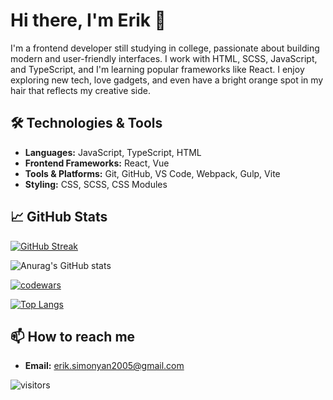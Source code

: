 # Hi there, I'm Erik 👋

I'm a frontend developer still studying in college, passionate about building modern and user-friendly interfaces. I work with HTML, SCSS, JavaScript, and TypeScript, and I'm learning popular frameworks like React. I enjoy exploring new tech, love gadgets, and even have a bright orange spot in my hair that reflects my creative side.

## 🛠️ Technologies & Tools

- **Languages:** JavaScript, TypeScript, HTML
- **Frontend Frameworks:** React, Vue
- **Tools & Platforms:** Git, GitHub, VS Code, Webpack, Gulp, Vite 
- **Styling:** CSS, SCSS, CSS Modules

 ##  📈 GitHub Stats

[![GitHub Streak](http://github-readme-streak-stats.herokuapp.com?user=simo680&theme=monokai)](https://git.io/streak-stats)

![Anurag's GitHub stats](https://github-readme-stats.vercel.app/api?username=simo680&show_icons=true&theme=monokai)

[![codewars](https://www.codewars.com/users/simo680/badges/large)](https://www.codewars.com/users/simo680)

[![Top Langs](https://github-readme-stats.vercel.app/api/top-langs/?username=simo680&layout=compact&theme=monokai)](https://github.com/anuraghazra/github-readme-stats)

## 📫 How to reach me

- **Email:** erik.simonyan2005@gmail.com

![visitors](https://komarev.com/ghpvc/?username=simo680&style=for-the-badge&color=272822)
